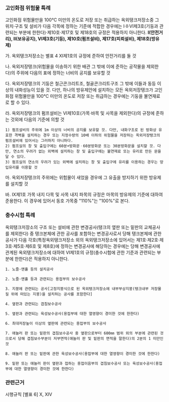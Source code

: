 ### 고인화점 위험물 특례
고인화점 위험물만을 100℃ 미만의 온도로 저장 또는 취급하는 옥외탱크저장소중 그 위치·구조 및 설비가 다음 각목에 정하는 기준에 적합한 경우에는 Ⅰ·Ⅱ·Ⅵ제3호(기둥과 관련되는 부분에 한한다)·제10호·제17호 및 제18호의 규정은 적용하지 아니한다.
  **I(안전거리), II(보유공지), VI제3호(기둥), 제10호(펌프설비), 제17호(피뢰설비), 제18호(방유제)**

가. 옥외탱크저장소는 별표 4 Ⅺ제1호의 규정에 준하여 안전거리를 둘 것

나. 옥외저장탱크(위험물을 이송하기 위한 배관 그 밖에 이에 준하는 공작물을 제외한다)의 주위에 다음의 표에 정하는 너비의 공지를 보유할 것

다. 옥외저장탱크의 기둥은 철근콘크리트조, 철골콘크리트구조 그 밖에 이들과 동등 이상의 내화성능이 있을 것. 다만, 하나의 방유제안에 설치하는 모든 옥외저장탱크가 고인화점 위험물만을 100℃ 미만의 온도로 저장 또는 취급하는 경우에는 기둥을 불연재료로 할 수 있다.

라. 옥외저장탱크의 펌프설비는 Ⅵ제10호(가목·바목 및 사목을 제외한다)의 규정에 준하는 것외에 다음의 기준에 의할 것

    1) 펌프설비의 주위에 1m 이상의 너비의 공지를 보유할 것. 다만, 내화구조로 된 방화상 유효한 격벽을 설치하는 경우 또는 지정수량의 10배 이하의 위험물을 저장하는 옥외저장탱크의 펌프설비에 있어서는 그러하지 아니하다.
    2) 펌프실의 창 및 출입구에는 60분+방화문ㆍ60분방화문 또는 30분방화문을 설치할 것. 다만, 연소의 우려가 없는 외벽에 설치하는 창 및 출입구에는 불연재료 또는 유리로 만든 문을 달 수 있다.
    3) 펌프실의 연소의 우려가 있는 외벽에 설치하는 창 및 출입구에 유리를 이용하는 경우는 망입유리를 이용할 것

마. 옥외저장탱크의 주위에는 위험물이 새었을 경우에 그 유출을 방지하기 위한 방유제를 설치할 것

바. Ⅸ제1호 가목 내지 다목 및 사목 내지 파목의 규정은 마목의 방유제의 기준에 대하여 준용한다. 이 경우에 있어서 동호 가목중 "110%"는 "100%"로 본다.


### 충수시험 특례

옥외탱크저장소의 구조 또는 설비에 관한 변경공사(탱크의 옆판 또는 밑판의 교체공사를 제외한다) 중 탱크본체에 관한 공사를 포함하는 변경공사로서 당해 탱크본체에 관한 공사가 다음 각호(특정옥외탱크저장소 외의 옥외탱크저장소에 있어서는 제1호·제2호·제3호·제5호·제6호 및 제8호)에 정하는 변경공사에 해당하는 경우에는 당해 변경공사에 관계된 옥외탱크저장소에 대하여 Ⅵ제1호의 규정(충수시험에 관한 기준과 관련되는 부분에 한한다)은 적용하지 아니한다.

    1. 노즐·맨홀 등의 설치공사

    2. 노즐·맨홀 등과 관련되는 용접부의 보수공사

    3. 지붕에 관련되는 공사[고정지붕식으로 된 옥외탱크저장소에 내부부상지붕(탱크내부 저장물질 위에 떠있는 지붕)을 설치하는 공사를 포함한다]

    4. 옆판과 관련되는 겹침보수공사

    5. 옆판과 관련되는 육성보수공사(용접부에 대한 열영향이 경미한 것에 한한다)

    6. 최대저장높이 이상의 옆판에 관련되는 용접부의 보수공사

    7. 애뉼러 판 또는 밑판의 겹침보수공사 중 옆판으로부터 600㎜ 범위 외의 부분에 관련된 것으로서 당해 겹침보수부분이 저부면적(애뉼러 판 및 밑판의 면적을 말한다)의 2분의 1 미만인 것

    8. 애뉼러 판 또는 밑판에 관한 육성보수공사(용접부에 대한 열영향이 경미한 것에 한한다)

    9. 밑판 또는 애뉼러 판이 옆판과 접하는 용접이음부의 겹침보수공사 또는 육성보수공사(용접부에 대한 열영향이 경미한 것에 한한다)


### 관련근거
시행규칙 [별표 6] X, XIV